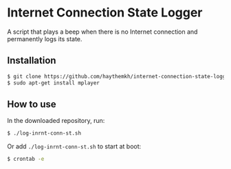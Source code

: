 # Internet Connection State Logger
A script that plays a beep when there is no Internet connection and permanently logs its state.

## Installation

```bash
$ git clone https://github.com/haythemkh/internet-connection-state-logger.git 
$ sudo apt-get install mplayer
```
## How to use

In the downloaded repository, run:

```bash
$ ./log-inrnt-conn-st.sh
```

Or add `./log-inrnt-conn-st.sh` to start at boot:

```bash
$ crontab -e
```
